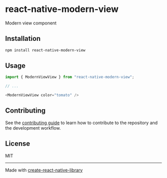 # react-native-modern-view

Modern view component

## Installation

```sh
npm install react-native-modern-view
```

## Usage

```js
import { ModernViewView } from "react-native-modern-view";

// ...

<ModernViewView color="tomato" />
```

## Contributing

See the [contributing guide](CONTRIBUTING.md) to learn how to contribute to the repository and the development workflow.

## License

MIT

---

Made with [create-react-native-library](https://github.com/callstack/react-native-builder-bob)
